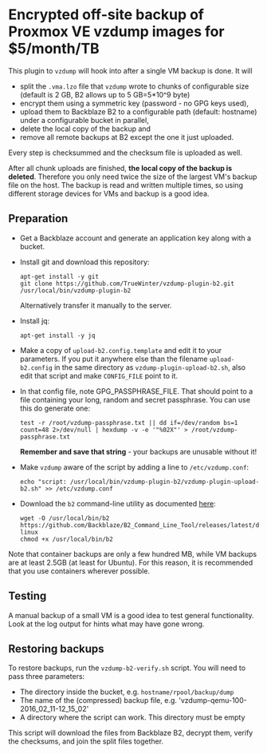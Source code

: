 # Encrypted off-site backup of Proxmox VE vzdump images for $5/month/TB

This plugin to `vzdump` will hook into after a single VM backup is done.
It will 
- split the `.vma.lzo` file that `vzdump` wrote to chunks of configurable size
  (default is 2 GB, B2 allows up to 5 GB=5*10^9 byte)
- encrypt them using a symmetric key (password - no GPG keys used),
- upload them to Backblaze B2 to a configurable path (default: hostname)
  under a configurable bucket in parallel,
- delete the local copy of the backup and
- remove all remote backups at B2 except the one it just uploaded.

Every step is checksummed and the checksum file is uploaded as well.

After all chunk uploads are finished, **the local copy of the backup is deleted**.
Therefore you only need twice the size of the largest VM's backup file
on the host. The backup is read and written multiple times, so using different
storage devices for VMs and backup is a good idea.

## Preparation

- Get a Backblaze account and generate an application key along with a bucket.
- Install git and download this repository:

  ```
  apt-get install -y git
  git clone https://github.com/TrueWinter/vzdump-plugin-b2.git /usr/local/bin/vzdump-plugin-b2
  ```

  Alternatively transfer it manually to the server.
- Install jq:

  ```
  apt-get install -y jq
  ```

- Make a copy of `upload-b2.config.template` and edit it to your parameters.
  If you put it anywhere else than the filename `upload-b2.config` in the
  same directory as `vzdump-plugin-upload-b2.sh`, also edit that script and
  make `CONFIG_FILE` point to it.
- In that config file, note GPG_PASSPHRASE_FILE. That should point to a
  file containing your long, random and secret passphrase. You can use this
  do generate one:

  ```
  test -r /root/vzdump-passphrase.txt || dd if=/dev/random bs=1 count=48 2>/dev/null | hexdump -v -e '"%02X"' > /root/vzdump-passphrase.txt
  ```

   **Remember and save that string** - your backups are unusable without it!
- Make `vzdump` aware of the script by adding a line to `/etc/vzdump.conf`:

  ```
  echo "script: /usr/local/bin/vzdump-plugin-b2/vzdump-plugin-upload-b2.sh" >> /etc/vzdump.conf
  ```

- Download the `b2` command-line utility as documented [here](https://www.backblaze.com/b2/docs/quick_command_line.html):

  ```
  wget -O /usr/local/bin/b2 https://github.com/Backblaze/B2_Command_Line_Tool/releases/latest/download/b2-linux
  chmod +x /usr/local/bin/b2
  ```
  
Note that container backups are only a few hundred MB, while VM backups are at least 2.5GB (at least for Ubuntu). For this reason, it is recommended that you use containers wherever possible.

## Testing

A manual backup of a small VM is a good idea to test general functionality.
Look at the log output for hints what may have gone wrong.

## Restoring backups

To restore backups, run the `vzdump-b2-verify.sh` script. You will need to pass three parameters:

- The directory inside the bucket, e.g. `hostname/rpool/backup/dump`
- The name of the (compressed) backup file, e.g. 'vzdump-qemu-100-2016_02_11-12_15_02'
- A directory where the script can work. This directory must be empty

This script will download the files from Backblaze B2, decrypt them, verify the checksums, and join the split files together.